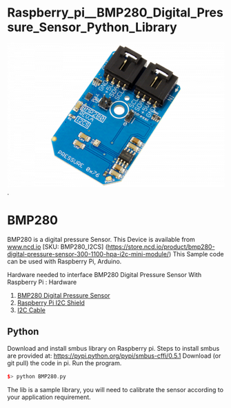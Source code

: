 # Raspberry_pi__BMP280_Digital_Pressure_Sensor_Python_Library
[![BMP280](BMP280_I2C.png)](https://store.ncd.io/product/bmp280-digital-pressure-sensor-300-1100-hpa-i2c-mini-module/).

# BMP280
BMP280 is a digital pressure Sensor.
This Device is available from www.ncd.io [SKU: BMP280_I2CS]
(https://store.ncd.io/product/bmp280-digital-pressure-sensor-300-1100-hpa-i2c-mini-module/)
This Sample code can be used with Raspberry Pi, Arduino.

Hardware needed to interface BMP280 Digital Pressure Sensor With Raspberry Pi : 
Hardware
1. <a href="https://store.ncd.io/product/mq-8-hydrogen-gas-sensor-adc121c-12-bit-adc-i2c-mini-module/">BMP280 Digital Pressure Sensor</a>
2.  <a href="https://store.ncd.io/product/i2c-shield-for-raspberry-pi-3-pi2-with-outward-facing-i2c-port-terminates-over-hdmi-port/">Raspberry Pi I2C Shield</a>
3. <a href="https://store.ncd.io/product/i%C2%B2c-cable/">I2C Cable</a>

## Python
Download and install smbus library on Raspberry pi. Steps to install smbus are provided at:
https://pypi.python.org/pypi/smbus-cffi/0.5.1
Download (or git pull) the code in pi. Run the program.

```cpp
$> python BMP280.py
```
The lib is a sample library, you will need to calibrate the sensor according to your application requirement.
